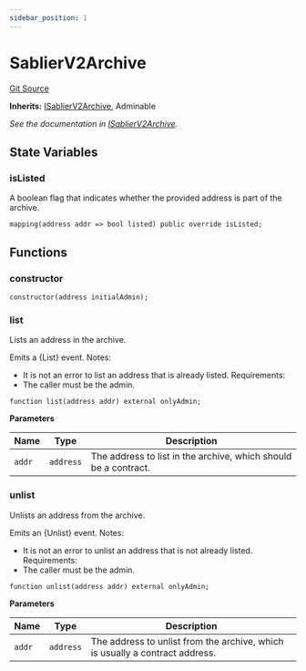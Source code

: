 ```yaml
---
sidebar_position: 1
---
```


# SablierV2Archive

[Git Source](https://github.com/sablier-labs/v2-periphery/blob/a17edc8e290789f96ef9ddaf0e4d1c99d8ce1acf/docs/contracts/v2/reference/periphery)

**Inherits:** [ISablierV2Archive](/docs/contracts/v2/reference/periphery/interfaces/interface.ISablierV2Archive.md),
Adminable

_See the documentation in
[ISablierV2Archive](docs/contracts/v2/reference/periphery/interfaces/interface.ISablierV2Archive.md)._

## State Variables

### isListed

A boolean flag that indicates whether the provided address is part of the archive.

```solidity
mapping(address addr => bool listed) public override isListed;
```

## Functions

### constructor

```solidity
constructor(address initialAdmin);
```

### list

Lists an address in the archive.

Emits a {List} event. Notes:

- It is not an error to list an address that is already listed. Requirements:
- The caller must be the admin.

```solidity
function list(address addr) external onlyAdmin;
```

**Parameters**

| Name   | Type      | Description                                                     |
| ------ | --------- | --------------------------------------------------------------- |
| `addr` | `address` | The address to list in the archive, which should be a contract. |

### unlist

Unlists an address from the archive.

Emits an {Unlist} event. Notes:

- It is not an error to unlist an address that is not already listed. Requirements:
- The caller must be the admin.

```solidity
function unlist(address addr) external onlyAdmin;
```

**Parameters**

| Name   | Type      | Description                                                                  |
| ------ | --------- | ---------------------------------------------------------------------------- |
| `addr` | `address` | The address to unlist from the archive, which is usually a contract address. |
